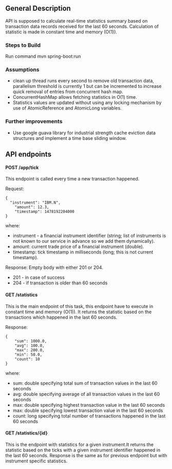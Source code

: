 ## General Description

API is supposed to calculate real-time statistics summary based on transaction data records received for the last 60 seconds. Calculation of statistic is made in constant time and memory (O(1)).

### Steps to Build

Run command mvn spring-boot:run 

### Assumptions

- clean up thread runs every second to remove old transaction data, parallelism threshold is currently 1 but can be incremented to increase quick removal of entries from concurrent hash map.
- ConcurrentHashMap allows fetching statistics in O(1) time. 
- Statistics values are updated without using any locking mechanism by use of AtomicReference and AtomicLong variables.

### Further improvements

- Use google guava library for industrial strength cache eviction data structures and implement a time base sliding window.

## API endpoints

#### POST /app/tick

This endpoint is called every time a new transaction happened.

Request:

    {
      "instrument": "IBM.N",
    	"amount": 12.3,
    	"timestamp": 1478192204000
    }
where:
 - instrument - a financial instrument identifier (string; list of instruments is not known to our service in
advance so we add them dynamically).
 - amount: current trade price of a financial instrument (double). 
 - timestamp: tick timestamp in milliseconds (long; this is not current timestamp).

Response: Empty body with either 201 or 204.
 - 201 - in case of success
 - 204 - if transaction is older than 60 seconds
 
#### GET /statistics

This is the main endpoint of this task, this endpoint have to execute in constant time and
memory (O(1)). It returns the statistic based on the transactions which happened in the last 60
seconds.

Response:

    {
    	"sum": 1000.0,
    	"avg": 100.0,
    	"max": 200.0,
    	"min": 50.0,
    	"count": 10
    }

where:
 - sum: double specifying total sum of transaction values in the last 60 seconds
 - avg: double specifying average of all transaction values in the last 60 seconds
 - max: double specifying highest transaction value in the last 60 seconds
 - max: double specifying lowest transaction value in the last 60 seconds
 - count: long specifying total number of transactions happened in the last 60 seconds


#### GET /statistics/{id}

This is the endpoint with statistics for a given instrument.It returns the statistic based on the ticks with a given instrument identifier happened in the last 60 seconds. Response is the same as for previous endpoint but with instrument specific statistics.
